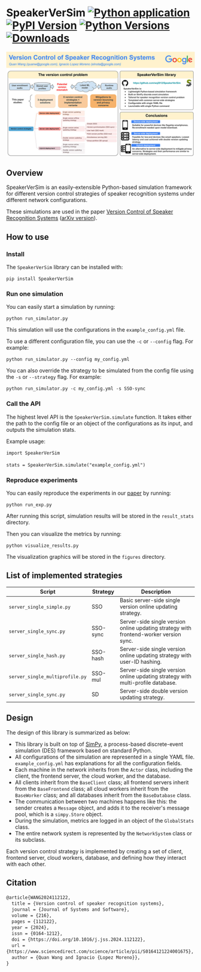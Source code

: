 # SpeakerVerSim [![Python application](https://github.com/wq2012/SpeakerVerSim/actions/workflows/python-app.yml/badge.svg)](https://github.com/wq2012/SpeakerVerSim/actions/workflows/python-app.yml) [![PyPI Version](https://img.shields.io/pypi/v/SpeakerVerSim.svg)](https://pypi.python.org/pypi/SpeakerVerSim) [![Python Versions](https://img.shields.io/pypi/pyversions/SpeakerVerSim.svg)](https://pypi.org/project/SpeakerVerSim) [![Downloads](https://static.pepy.tech/badge/SpeakerVerSim)](https://pepy.tech/project/SpeakerVerSim)

![graphical_abstract](resources/graphical_abstract.jpg)

## Overview
SpeakerVerSim is an easily-extensible Python-based simulation framework for different version control strategies of speaker recognition systems under different network configurations.

These simulations are used in the paper [Version Control of Speaker Recognition Systems](https://www.sciencedirect.com/science/article/pii/S0164121224001675) ([arXiv version](https://arxiv.org/abs/2007.12069)).

## How to use

### Install

The `SpeakerVerSim` library can be installed with:

```
pip install SpeakerVerSim
```

### Run one simulation

You can easily start a simulation by running:

```
python run_simulator.py
```

This simulation will use the configurations in the `example_config.yml` file.

To use a different configuration file, you can use the `-c` or `--config` flag. For example:

```
python run_simulator.py --config my_config.yml
```

You can also override the strategy to be simulated from the config file using the `-s` or `--strategy` flag. For example:

```
python run_simulator.py -c my_config.yml -s SSO-sync
```

### Call the API

The highest level API is the `SpeakerVerSim.simulate` function.
It takes either the path to the config file or an object of the configurations as its input, and outputs the simulation stats.

Example usage:

```
import SpeakerVerSim

stats = SpeakerVerSim.simulate("example_config.yml")
```

### Reproduce experiments

You can easily reproduce the experiments in our [paper](https://arxiv.org/abs/2007.12069) by running:

```
python run_exp.py
```

After running this script, simulation results will be stored in the `result_stats` directory.

Then you can visualize the metrics by running:

```
python visualize_results.py
```

The visualization graphics will be stored in the `figures` directory.

## List of implemented strategies

| Script                          | Strategy    | Description |
| ------------------------------- | ----------- | ----------- |
| `server_single_simple.py`       | SSO         | Basic server-side single version online updating strategy.
| `server_single_sync.py`         | SSO-sync    | Server-side single version online updating strategy with frontend-worker version sync.
| `server_single_hash.py`         | SSO-hash    | Server-side single version online updating strategy with user-ID hashing.
| `server_single_multiprofile.py` | SSO-mul     | Server-side single version online updating strategy with multi-profile database.
| `server_single_sync.py`         | SD          | Server-side double version updating strategy.

## Design

The design of this library is summarized as below:

* This library is built on top of [SimPy](https://simpy.readthedocs.io), a process-based discrete-event simulation (DES) framework based on standard Python.
* All configurations of the simulation are represented in a single YAML file. `example_config.yml` has explanations for all the configuration fields.
* Each machine in the network inherits from the `Actor` class, including the client, the frontend server, the cloud worker, and the database.
* All clients inherit from the `BaseClient` class; all frontend servers inherit from the `BaseFrontend` class; all cloud workers inherit from the `BaseWorker` class; and all databases inherit from the `BaseDatabase` class.
* The communication between two machines happens like this: the sender creates a `Message` object, and adds it to the receiver's message pool, which is a `simpy.Store` object.
* During the simulation, metrics are logged in an object of the `GlobalStats` class.
* The entire network system is represented by the `NetworkSystem` class or its subclass.

Each version control strategy is implemented by creating a set of client, frontend server, cloud workers, database, and defining how they interact with each other.

## Citation

```
@article{WANG2024112122,
  title = {Version control of speaker recognition systems},
  journal = {Journal of Systems and Software},
  volume = {216},
  pages = {112122},
  year = {2024},
  issn = {0164-1212},
  doi = {https://doi.org/10.1016/j.jss.2024.112122},
  url = {https://www.sciencedirect.com/science/article/pii/S0164121224001675},
  author = {Quan Wang and Ignacio {Lopez Moreno}},
}
```
